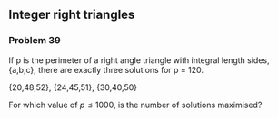 ﻿## Integer right triangles
### Problem 39

If p is the perimeter of a right angle triangle with integral length sides, {a,b,c}, there are exactly three solutions for p = 120.

{20,48,52}, {24,45,51}, {30,40,50}

For which value of $p \leq 1000$, is the number of solutions maximised?